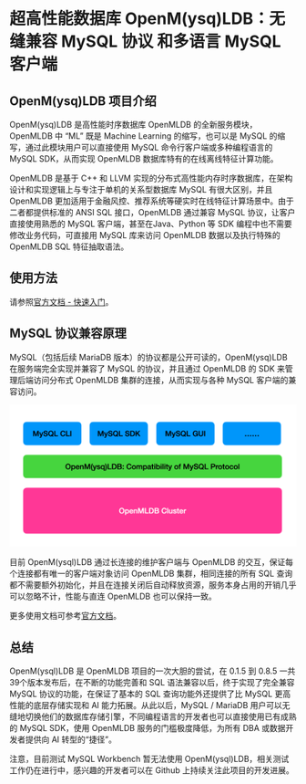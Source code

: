 # 超高性能数据库 OpenM(ysq)LDB：无缝兼容 MySQL 协议 和多语言 MySQL 客户端

## OpenM(ysq)LDB 项目介绍
OpenM(ysq)LDB 是高性能时序数据库 OpenMLDB 的全新服务模块，OpenMLDB 中 “ML” 既是 Machine Learning 的缩写，也可以是 MySQL 的缩写，通过此模块用户可以直接使用 MySQL 命令行客户端或多种编程语言的 MySQL SDK，从而实现 OpenMLDB 数据库特有的在线离线特征计算功能。

OpenMLDB 是基于 C++ 和 LLVM 实现的分布式高性能内存时序数据库，在架构设计和实现逻辑上与专注于单机的关系型数据库 MySQL 有很大区别，并且 OpenMLDB 更加适用于金融风控、推荐系统等硬实时在线特征计算场景中。由于二者都提供标准的 ANSI SQL 接口，OpenMLDB 通过兼容 MySQL 协议，让客户直接使用熟悉的 MySQL 客户端，甚至在Java、Python 等 SDK 编程中也不需要修改业务代码，可直接用 MySQL 库来访问 OpenMLDB 数据以及执行特殊的 OpenMLDB SQL 特征抽取语法。

## 使用方法
请参照[官方文档 - 快速入门](../app_ecosystem/open_mysql_db/quickstart.md)。

## MySQL 协议兼容原理
MySQL（包括后续 MariaDB 版本）的协议都是公开可读的，OpenM(ysq)LDB 在服务端完全实现并兼容了 MySQL  的协议，并且通过 OpenMLDB 的 SDK 来管理后端访问分布式 OpenMLDB 集群的连接，从而实现与各种 MySQL 客户端的兼容访问。

![compatibility.png](./images/compatibility.png)

目前 OpenM(ysql)LDB 通过长连接的维护客户端与 OpenMLDB 的交互，保证每个连接都有唯一的客户端对象访问 OpenMLDB 集群，相同连接的所有 SQL 查询都不需要额外初始化，并且在连接关闭后自动释放资源，服务本身占用的开销几乎可以忽略不计，性能与直连 OpenMLDB 也可以保持一致。

更多使用文档可参考[官方文档](../app_ecosystem/open_mysql_db/index.rst)。

## 总结
OpenM(ysql)LDB 是 OpenMLDB 项目的一次大胆的尝试，在 0.1.5 到 0.8.5 一共39个版本发布后，在不断的功能完善和 SQL 语法兼容以后，终于实现了完全兼容 MySQL 协议的功能，在保证了基本的 SQL 查询功能外还提供了比 MySQL 更高性能的底层存储实现和 AI 能力拓展。从此以后，MySQL / MariaDB 用户可以无缝地切换他们的数据库存储引擎，不同编程语言的开发者也可以直接使用已有成熟的 MySQL SDK，使用 OpenMLDB 服务的门槛极度降低，为所有 DBA 或数据开发者提供向 AI 转型的“捷径”。

注意，目前测试 MySQL Workbench 暂无法使用 OpenM(ysql)LDB，相关测试工作仍在进行中，感兴趣的开发者可以在 Github 上持续关注此项目的开发进展。
